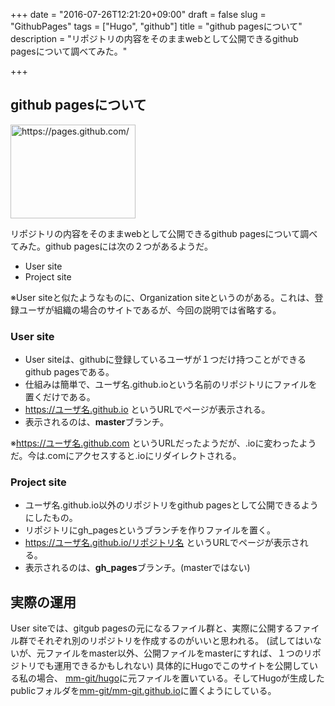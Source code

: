+++
date = "2016-07-26T12:21:20+09:00"
draft = false
slug = "GithubPages"
tags = ["Hugo", "github"]
title = "github pagesについて"
description = "リポジトリの内容をそのままwebとして公開できるgithub pagesについて調べてみた。"

+++

## github pagesについて

<a href="https://pages.github.com/"><img title="github pages" src="http://capture.heartrails.com/200x150/cool?https://pages.github.com/" alt="https://pages.github.com/" width="200" height="150" /></a>


リポジトリの内容をそのままwebとして公開できるgithub pagesについて調べてみた。github pagesには次の２つがあるようだ。

- User site
- Project site

<!--more-->

※User siteと似たようなものに、Organization siteというのがある。これは、登録ユーザが組織の場合のサイトであるが、今回の説明では省略する。

### User site

- User siteは、githubに登録しているユーザが１つだけ持つことができるgithub pagesである。
- 仕組みは簡単で、ユーザ名.github.ioという名前のリポジトリにファイルを置くだけである。
- https://ユーザ名.github.io というURLでページが表示される。
- 表示されるのは、**master**ブランチ。

※https://ユーザ名.github.com というURLだったようだが、.ioに変わったようだ。今は.comにアクセスすると.ioにリダイレクトされる。

### Project site

- ユーザ名.github.io以外のリポジトリをgithub pagesとして公開できるようにしたもの。
- リポジトリにgh_pagesというブランチを作りファイルを置く。
- https://ユーザ名.github.io/リポジトリ名 というURLでページが表示される。
- 表示されるのは、**gh_pages**ブランチ。(masterではない)

## 実際の運用

User siteでは、gitgub pagesの元になるファイル群と、実際に公開するファイル群でそれぞれ別のリポジトリを作成するのがいいと思われる。
(試してはいないが、元ファイルをmaster以外、公開ファイルをmasterにすれば、１つのリポジトリでも運用できるかもしれない)
具体的にHugoでこのサイトを公開している私の場合、 [mm-git/hugo](https://github.com/mm-git/hugo)に元ファイルを置いている。そしてHugoが生成したpublicフォルダを[mm-git/mm-git.github.io](https://github.com/mm-git/mm-git.github.io)に置くようにしている。

